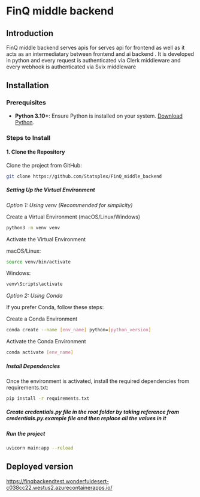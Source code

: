 # FinQ middle backend


## Introduction 

FinQ middle backend serves apis for serves api for frontend as well as it acts as an intermediatary between frontend and ai backend . It is developed in python and every request is authenticated via Clerk middleware and every webhook is authenticated via Svix middleware 
## Installation

### Prerequisites

- **Python 3.10+**: Ensure Python is installed on your system. [Download Python](https://www.python.org/downloads/).
### Steps to Install

#### 1. Clone the Repository

Clone the project from GitHub:

```bash
git clone https://github.com/Statsplex/FinQ_middle_backend
```
##### Setting Up the Virtual Environment 

*Option 1: Using venv (Recommended for simplicity)*

Create a Virtual Environment (macOS/Linux/Windows)
```bash
python3 -m venv venv 
```
Activate the Virtual Environment

macOS/Linux:

```bash
source venv/bin/activate
```

Windows:
```bash
venv\Scripts\activate
```

*Option 2: Using Conda*

If you prefer Conda, follow these steps:

Create a Conda Environment
```bash
conda create --name [env_name] python=[python_version]
```
Activate the Conda Environment
```bash
conda activate [env_name]
```

##### Install Dependencies

Once the environment is activated, install the required dependencies from requirements.txt:
```bash
pip install -r requirements.txt 
```

##### Create credentials.py file in the root folder by taking reference from credentials.py.example file and then replace all the values in it 

##### Run the project
```bash
uvicorn main:app --reload
```





## Deployed version 
https://finqbackendtest.wonderfuldesert-c038cc22.westus2.azurecontainerapps.io/


